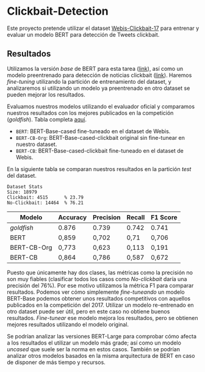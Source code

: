 # Clickbait-Detection

Este proyecto pretende utilizar el dataset [Webis-Clickbait-17](https://webis.de/data/webis-clickbait-17.html) para entrenar y evaluar un modelo BERT para detección de Tweets clickbait.

## Resultados
Utilizamos la versión *base* de BERT para esta tarea ([link](https://huggingface.co/bert-base-cased)), así como un modelo preentrenado para detección de noticias clickbait ([link](https://huggingface.co/elozano/bert-base-cased-clickbait-news)). Haremos *fine-tuning* utilizando la partición de entrenamiento del dataset, y analizaremos si utilizando un modelo ya preentrenado en otro dataset se pueden mejorar los resultados.

Evaluamos nuestros modelos utilizando el evaluador oficial y comparamos nuestros resultados con los mejores publicados en la competición (*goldfish*). Tabla completa [aquí](https://webis.de/events/clickbait-challenge/shared-task.html).

* `BERT`: BERT-Base-cased fine-tuneado en el dataset de Webis.
* `BERT-CB-Org`: BERT-Base-cased-clickbait original sin fine-tunear en nuestro dataset.
* `BERT-CB`: BERT-Base-cased-clickbait fine-tuneado en el dataset de Webis.

En la siguiente tabla se comparan nuestros resultados en la partición *test* del dataset.

```
Dataset Stats
Size: 18979
Clickbait: 4515      % 23.79
No-Clickbait: 14464  % 76.21
```

| Modelo | Accuracy	| Precision	| Recall | **F1 Score** |
| -------- | -------- | -------- | -------- | ----------- |
| *goldfish* | 0.876	| 0.739	| 0.742 | 0.741 |
| BERT | 0,859 | 0,702 | 0,71 | 0,706 |
| BERT-CB-Org | 0,773 | 0,623 | 0,113 | 0,191 |
| BERT-CB | 0,864 | 0,786 | 0,587 | 0,672 |

Puesto que únicamente hay dos clases, las métricas como la precisión no son muy fiables (clasificar todos los casos como *No-clickbait* daría una precisión del 76%). Por ese motivo utilizamos la métrica F1 para comparar resultados. Podemos ver cómo simplemente *fine-tuneando* un modelo BERT-Base podemos obtener unos resultados competitivos con aquellos publicados en la competición del 2017. Utilizar un modelo re-entrenado en otro dataset puede ser útil, pero en este caso no obtiene buenos resultados. *Fine-tunear* ese modelo mejora los resultados, pero se obtienen mejores resultados utilizando el modelo original.

Se podrían analizar las versiones BERT-Large para comprobar cómo afecta a los resultados el utilizar un modelo más grade; así como un modelo *uncased* que suele ser la norma en estos casos. También se podrían analizar otros modelos basados en la misma arquitectura de BERT en caso de disponer de más tiempo y recursos.
